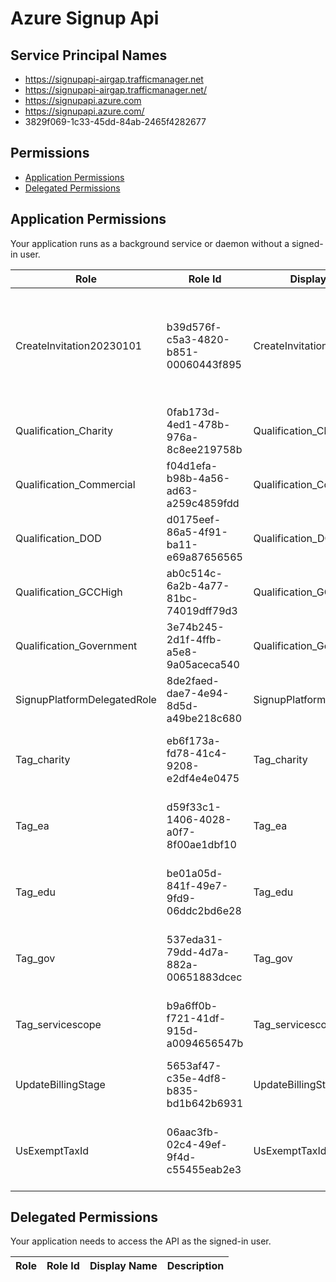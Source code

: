 # Azure Signup Api
## Service Principal Names
- https://signupapi-airgap.trafficmanager.net
- https://signupapi-airgap.trafficmanager.net/
- https://signupapi.azure.com
- https://signupapi.azure.com/
- 3829f069-1c33-45dd-84ab-2465f4282677

 ## Permissions
- [Application Permissions](#application-permissions)
- [Delegated Permissions](#delegated-permissions)

## Application Permissions
Your application runs as a background service or daemon without a signed-in user.

| Role | Role Id | Display Name | Description |
|---|---|---|---|
| CreateInvitation20230101 | b39d576f-c5a3-4820-b851-00060443f895 | CreateInvitation20230101 | Allows the app to create and get a new InvitationId for tenant and billing account creation. |
| Qualification_Charity | 0fab173d-4ed1-478b-976a-8c8ee219758b | Qualification_Charity | Allow user to add charity qualification. |
| Qualification_Commercial | f04d1efa-b98b-4a56-ad63-a259c4859fdd | Qualification_Commercial | Allow user to add commercial qualification. |
| Qualification_DOD | d0175eef-86a5-4f91-ba11-e69a87656565 | Qualification_DOD | Allow user to add dod qualification. |
| Qualification_GCCHigh | ab0c514c-6a2b-4a77-81bc-74019dff79d3 | Qualification_GCCHigh | Allow user to add gcc high qualification. |
| Qualification_Government | 3e74b245-2d1f-4ffb-a5e8-9a05aceca540 | Qualification_Government | Allow user to add government qualification. |
| SignupPlatformDelegatedRole | 8de2faed-dae7-4e94-8d5d-a49be218c680 | SignupPlatformDelegatedRole | Provides delegated role to the caller. |
| Tag_charity | eb6f173a-fd78-41c4-9208-e2df4e4e0475 | Tag_charity | Allows partners to add tags with charity namespace. |
| Tag_ea | d59f33c1-1406-4028-a0f7-8f00ae1dbf10 | Tag_ea | Allows partners to add tags with ea namespace. |
| Tag_edu | be01a05d-841f-49e7-9fd9-06ddc2bd6e28 | Tag_edu | Allows partners to add tags with edu namespace. |
| Tag_gov | 537eda31-79dd-4d7a-882a-00651883dcec | Tag_gov | Allows partners to add tags with gov namespace. |
| Tag_servicescope | b9a6ff0b-f721-41df-915d-a0094656547b | Tag_servicescope | Allows partners to add tags with servicescope namespace. |
| UpdateBillingStage | 5653af47-c35e-4df8-b835-bd1b642b6931 | UpdateBillingStage | Allows the app to update the billing stage. |
| UsExemptTaxId | 06aac3fb-02c4-49ef-9f4d-c55455eab2e3 | UsExemptTaxId | Allows the app to create a billing account with UsExempt taxid. |

## Delegated Permissions
Your application needs to access the API as the signed-in user. 

| Role | Role Id | Display Name | Description |
|---|---|---|---|


